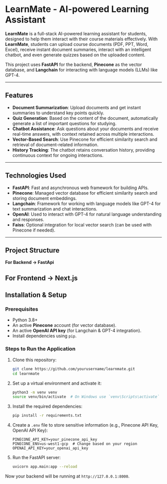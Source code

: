 # LearnMate - AI-powered Learning Assistant

**LearnMate** is a full-stack AI-powered learning assistant for students, designed to help them interact with their course materials effectively. With **LearnMate**, students can upload course documents (PDF, PPT, Word, Excel), receive instant document summaries, interact with an intelligent chatbot, and even generate quizzes based on the uploaded content.

This project uses **FastAPI** for the backend, **Pinecone** as the vector database, and **Langchain** for interacting with language models (LLMs) like GPT-4.

---

## Features

- **Document Summarization**: Upload documents and get instant summaries to understand key points quickly.
- **Quiz Generation**: Based on the content of the document, automatically generate a list of important questions for studying.
- **Chatbot Assistance**: Ask questions about your documents and receive real-time answers, with context retained across multiple interactions.
- **Vector-Based Search**: Use Pinecone for efficient similarity search and retrieval of document-related information.
- **History Tracking**: The chatbot retains conversation history, providing continuous context for ongoing interactions.

---

## Technologies Used

- **FastAPI**: Fast and asynchronous web framework for building APIs.
- **Pinecone**: Managed vector database for efficient similarity search and storing document embeddings.
- **Langchain**: Framework for working with language models like GPT-4 for text summarization and chat interactions.
- **OpenAI**: Used to interact with GPT-4 for natural language understanding and responses.
- **Faiss**: Optional integration for local vector search (can be used with Pinecone if needed).

---

## Project Structure

**For Backend -> FastApi**

**For Frontend -> Next.js**
---

## Installation & Setup

### Prerequisites

- Python 3.8+
- An active **Pinecone** account (for vector database).
- An active **OpenAI API key** (for Langchain & GPT-4 integration).
- Install dependencies using `pip`.

### Steps to Run the Application

1. Clone this repository:

   ```bash
   git clone https://github.com/yourusername/learnmate.git
   cd learnmate
   ```

2. Set up a virtual environment and activate it:

   ```bash
   python3 -m venv venv
   source venv/bin/activate  # On Windows use `venv\Scripts\activate`
   ```

3. Install the required dependencies:

   ```bash
   pip install -r requirements.txt
   ```

4. Create a `.env` file to store sensitive information (e.g., Pinecone API Key, OpenAI API Key):

   ```dotenv
   PINECONE_API_KEY=your_pinecone_api_key
   PINECONE_ENV=us-west1-gcp  # Change based on your region
   OPENAI_API_KEY=your_openai_api_key
   ```

5. Run the FastAPI server:

   ```bash
   uvicorn app.main:app --reload
   ```

Now your backend will be running at `http://127.0.0.1:8000`.
